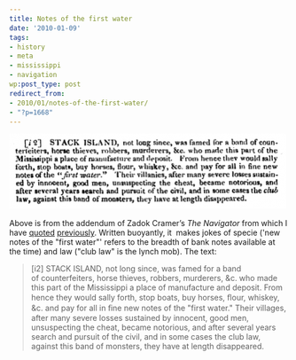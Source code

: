```yaml
---
title: Notes of the first water
date: '2010-01-09'
tags:
- history
- meta
- mississippi
- navigation
wp:post_type: post
redirect_from:
- 2010/01/notes-of-the-first-water/
- "?p=1668"
---
```


![](/uploads/2010-01-09-Notes-of-the-first-water/navigator-stack-island-500x136.png "The Navigator: Stack Island Text")

Above is from the addendum of Zadok Cramer’s _The Navigator_ from which I have [quoted](http://www.island94.org/2009/10/an-ample-account/) [previously](http://www.island94.org/2009/10/not-another-rogues-nest/). Written buoyantly, it  makes jokes of specie ('new notes of the "first water"' refers to the breadth of bank notes available at the time) and law ("club law" is the lynch mob). The text:

> [i2] STACK ISLAND, not long since, was famed for a band of counterfeiters, horse thieves, robbers, murderers, &c. who made this part of the Mississippi a place of manufacture and deposit. From hence they would sally forth, stop boats, buy horses, ﬂour, whiskey, &c. and pay for all in ﬁne new notes of the "first water." Their villages, after many severe losses sustained by innocent, good men, unsuspecting the cheat, became notorious, and after several years search and pursuit of the civil, and in some cases the club law, against this band of monsters, they have at length disappeared.
